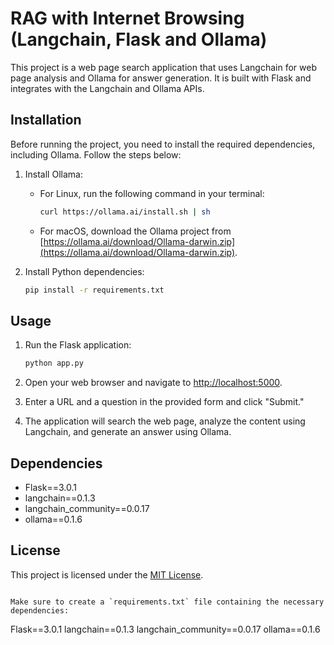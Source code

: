 # RAG with Internet Browsing (Langchain, Flask and Ollama)

This project is a web page search application that uses Langchain for web page analysis and Ollama for answer generation. It is built with Flask and integrates with the Langchain and Ollama APIs.

## Installation

Before running the project, you need to install the required dependencies, including Ollama. Follow the steps below:

1. Install Ollama:

   - For Linux, run the following command in your terminal:

     ```bash
     curl https://ollama.ai/install.sh | sh
     ```

   - For macOS, download the Ollama project from [https://ollama.ai/download/Ollama-darwin.zip](https://ollama.ai/download/Ollama-darwin.zip).

2. Install Python dependencies:

   ```bash
   pip install -r requirements.txt
   ```

## Usage

1. Run the Flask application:

   ```bash
   python app.py
   ```

2. Open your web browser and navigate to [http://localhost:5000](http://localhost:5000).

3. Enter a URL and a question in the provided form and click "Submit."

4. The application will search the web page, analyze the content using Langchain, and generate an answer using Ollama.

## Dependencies

- Flask==3.0.1
- langchain==0.1.3
- langchain_community==0.0.17
- ollama==0.1.6

## License

This project is licensed under the [MIT License](LICENSE).
```

Make sure to create a `requirements.txt` file containing the necessary dependencies:

```
Flask==3.0.1
langchain==0.1.3
langchain_community==0.0.17
ollama==0.1.6

